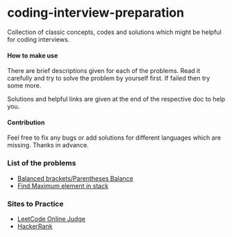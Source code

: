 # coding-interview-preparation
Collection of classic concepts, codes and solutions which might be helpful for coding interviews.

#### How to make use

There are brief descriptions given for each of the problems. Read it carefully and try to solve the problem by yourself first. If failed then try some more.

Solutions and helpful links are given at the end of the respective doc to help you.

#### Contribution

Feel free to fix any bugs or add solutions for different languages which are missing. Thanks in advance.


### List of the problems

- [Balanced brackets/Parentheses Balance](./Data%20Structure/Parentheses-balance)
- [Find Maximum element in stack](./Data%20Structure/Max-element-in-Stack)


### Sites to Practice
- [LeetCode Online Judge](https://leetcode.com/)
- [HackerRank](https://www.hackerrank.com/)

